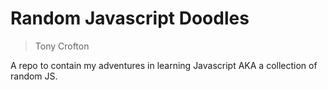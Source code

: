 # Random Javascript Doodles

> Tony Crofton

A repo to contain my adventures in learning Javascript AKA a collection of random JS. 
